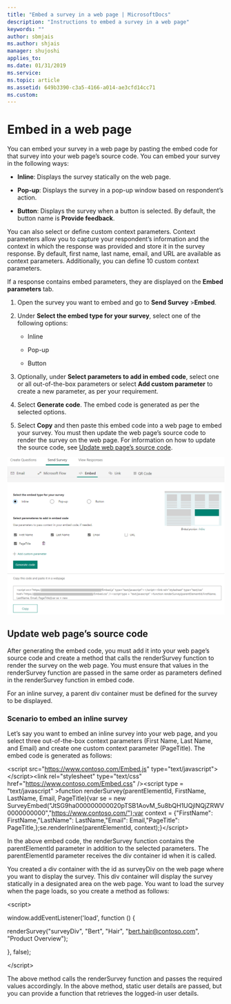 ```yaml
---
title: "Embed a survey in a web page | MicrosoftDocs"
description: "Instructions to embed a survey in a web page"
keywords: ""
author: sbmjais
ms.author: shjais
manager: shujoshi
applies_to: 
ms.date: 01/31/2019
ms.service: 
ms.topic: article
ms.assetid: 649b3390-c3a5-4166-a014-ae3cfd14cc71
ms.custom: 
---
```

# Embed in a web page

You can embed your survey in a web page by pasting the embed code for that survey into your web page’s source code. You can embed your survey in the following ways:

- **Inline**: Displays the survey statically on the web page.

- **Pop-up**: Displays the survey in a pop-up window based on respondent’s action.

- **Button**: Displays the survey when a button is selected. By default, the button name is **Provide feedback**.

You can also select or define custom context parameters. Context parameters allow you to capture your respondent’s information and the context in which the response was provided and store it in the survey response. By default, first name, last name, email, and URL are available as context parameters. Additionally, you can define 10 custom context parameters.

If a response contains embed parameters, they are displayed on the **Embed parameters** tab.

1.  Open the survey you want to embed and go to **Send Survey** &gt;**Embed**.

2.  Under **Select the embed type for your survey**, select one of the following options:

    -   Inline

    -   Pop-up

    -   Button

3.  Optionally, under **Select parameters to add in embed code**, select one or all out-of-the-box parameters or select **Add custom parameter** to create a new parameter, as per your requirement.

4.  Select **Generate code**. The embed code is generated as per the selected options.

5.  Select **Copy** and then paste this embed code into a web page to embed your survey. You must then update the web page’s source code to render the survey on the web page. For information on how to update the source code, see [Update web page’s source code](#update-web-pages-source-code).  

 ![embed a survey in a web page](media/survey-embed.png "Embed a survey in a web page")  

## Update web page’s source code

After generating the embed code, you must add it into your web page’s source code and create a method that calls the renderSurvey function to render the survey on the web page. You must ensure that values in the renderSurvey function are passed in the same order as parameters defined in the renderSurvey function in embed code.

For an inline survey, a parent div container must be defined for the survey to be displayed.

### Scenario to embed an inline survey

Let’s say you want to embed an inline survey into your web page, and you select three out-of-the-box context parameters (First Name, Last Name, and Email) and create one custom context parameter (PageTitle). The embed code is generated as follows:

&lt;script src="https://www.contoso.com/Embed.js" type="text/javascript"&gt;&lt;/script&gt;&lt;link rel="stylesheet" type="text/css" href="https://www.contoso.com/Embed.css" /&gt;&lt;script type = "text/javascript" &gt;function renderSurvey(parentElementId, FirstName, LastName, Email, PageTitle){var se = new SurveyEmbed("JtSG9ha000000000020pTSB1AovM\_5u8bQH1UQjlNQjZRWV0000000000","https://www.contoso.com/");var context = {"FirstName": FirstName,"LastName": LastName,"Email": Email,"PageTitle": PageTitle,};se.renderInline(parentElementId, context);}&lt;/script&gt;

In the above embed code, the renderSurvey function contains the parentElementId parameter in addition to the selected parameters. The parentElementId parameter receives the div container id when it is called.

You created a div container with the id as surveyDiv on the web page where you want to display the survey. This div container will display the survey statically in a designated area on the web page. You want to load the survey when the page loads, so you create a method as follows:

&lt;script&gt;

window.addEventListener('load', function () {

renderSurvey("surveyDiv", "Bert", "Hair", "bert.hair@contoso.com", "Product Overview");

}, false);

&lt;/script&gt;

The above method calls the renderSurvey function and passes the required values accordingly. In the above method, static user details are passed, but you can provide a function that retrieves the logged-in user details.


